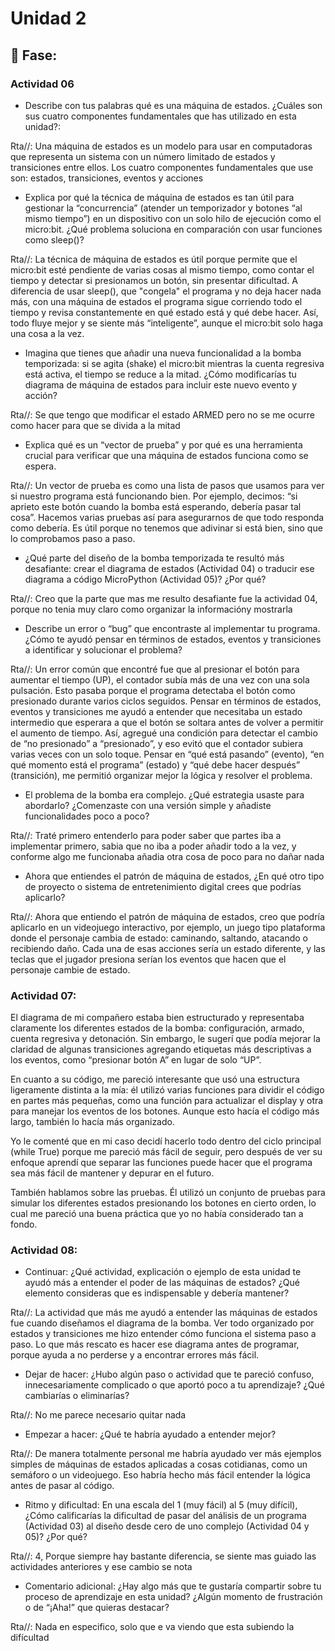 # Unidad 2


## 🤔 Fase: 


### Actividad 06

- Describe con tus palabras qué es una máquina de estados. ¿Cuáles son sus cuatro componentes fundamentales que has utilizado en esta unidad?:

Rta//: Una máquina de estados es un modelo para usar en computadoras que representa un sistema con un número limitado de estados y transiciones entre ellos. Los cuatro componentes fundamentales que use son: estados, transiciones, eventos y acciones


- Explica por qué la técnica de máquina de estados es tan útil para gestionar la “concurrencia” (atender un temporizador y botones “al mismo tiempo”) en un dispositivo con un solo hilo de ejecución como el micro:bit. ¿Qué problema soluciona en comparación con usar funciones como sleep()?

Rta//: La técnica de máquina de estados es útil porque permite que el micro:bit esté pendiente de varias cosas al mismo tiempo, como contar el tiempo y detectar si presionamos un botón, sin presentar dificultad. A diferencia de usar sleep(), que "congela" el programa y no deja hacer nada más, con una máquina de estados el programa sigue corriendo todo el tiempo y revisa constantemente en qué estado está y qué debe hacer. Así, todo fluye mejor y se siente más “inteligente”, aunque el micro:bit solo haga una cosa a la vez.


- Imagina que tienes que añadir una nueva funcionalidad a la bomba temporizada: si se agita (shake) el micro:bit mientras la cuenta regresiva está activa, el tiempo se reduce a la mitad. ¿Cómo modificarías tu diagrama de máquina de estados para incluir este nuevo evento y acción?

Rta//: Se que tengo que modificar el estado ARMED pero no se me ocurre como hacer para que se divida a la mitad


- Explica qué es un “vector de prueba” y por qué es una herramienta crucial para verificar que una máquina de estados funciona como se espera.

Rta//: Un vector de prueba es como una lista de pasos que usamos para ver si nuestro programa está funcionando bien. Por ejemplo, decimos: “si aprieto este botón cuando la bomba está esperando, debería pasar tal cosa”. Hacemos varias pruebas así para asegurarnos de que todo responda como debería. Es útil porque no tenemos que adivinar si está bien, sino que lo comprobamos paso a paso.


- ¿Qué parte del diseño de la bomba temporizada te resultó más desafiante: crear el diagrama de estados (Actividad 04) o traducir ese diagrama a código MicroPython (Actividad 05)? ¿Por qué?

Rta//: Creo que la parte que mas me resulto desafiante fue la actividad 04, porque no tenia muy claro como organizar la informacióny mostrarla


- Describe un error o “bug” que encontraste al implementar tu programa. ¿Cómo te ayudó pensar en términos de estados, eventos y transiciones a identificar y solucionar el problema?

Rta//: Un error común que encontré fue que al presionar el botón para aumentar el tiempo (UP), el contador subía más de una vez con una sola pulsación. Esto pasaba porque el programa detectaba el botón como presionado durante varios ciclos seguidos. Pensar en términos de estados, eventos y transiciones me ayudó a entender que necesitaba un estado intermedio que esperara a que el botón se soltara antes de volver a permitir el aumento de tiempo. Así, agregué una condición para detectar el cambio de “no presionado” a “presionado”, y eso evitó que el contador subiera varias veces con un solo toque. Pensar en “qué está pasando” (evento), “en qué momento está el programa” (estado) y “qué debe hacer después” (transición), me permitió organizar mejor la lógica y resolver el problema.


- El problema de la bomba era complejo. ¿Qué estrategia usaste para abordarlo? ¿Comenzaste con una versión simple y añadiste funcionalidades poco a poco?

Rta//: Traté primero entenderlo para poder saber que partes iba a implementar primero, sabia que no iba a poder añadir todo a la vez, y conforme algo me funcionaba añadia otra cosa de poco para no dañar nada


- Ahora que entiendes el patrón de máquina de estados, ¿En qué otro tipo de proyecto o sistema de entretenimiento digital crees que podrías aplicarlo?

Rta//: Ahora que entiendo el patrón de máquina de estados, creo que podría aplicarlo en un videojuego interactivo, por ejemplo, un juego tipo plataforma donde el personaje cambia de estado: caminando, saltando, atacando o recibiendo daño. Cada una de esas acciones sería un estado diferente, y las teclas que el jugador presiona serían los eventos que hacen que el personaje cambie de estado.



### Actividad 07: 


El diagrama de mi compañero estaba bien estructurado y representaba claramente los diferentes estados de la bomba: configuración, armado, cuenta regresiva y detonación. Sin embargo, le sugerí que podía mejorar la claridad de algunas transiciones agregando etiquetas más descriptivas a los eventos, como “presionar botón A” en lugar de solo “UP”.

En cuanto a su código, me pareció interesante que usó una estructura ligeramente distinta a la mía: él utilizó varias funciones para dividir el código en partes más pequeñas, como una función para actualizar el display y otra para manejar los eventos de los botones. Aunque esto hacía el código más largo, también lo hacía más organizado.

Yo le comenté que en mi caso decidí hacerlo todo dentro del ciclo principal (while True) porque me pareció más fácil de seguir, pero después de ver su enfoque aprendí que separar las funciones puede hacer que el programa sea más fácil de mantener y depurar en el futuro.

También hablamos sobre las pruebas. Él utilizó un conjunto de pruebas para simular los diferentes estados presionando los botones en cierto orden, lo cual me pareció una buena práctica que yo no había considerado tan a fondo.




### Actividad 08: 

- Continuar: ¿Qué actividad, explicación o ejemplo de esta unidad te ayudó más a entender el poder de las máquinas de estados? ¿Qué elemento consideras que es indispensable y debería mantener?

Rta//: La actividad que más me ayudó a entender las máquinas de estados fue cuando diseñamos el diagrama de la bomba. Ver todo organizado por estados y transiciones me hizo entender cómo funciona el sistema paso a paso. Lo que más rescato es hacer ese diagrama antes de programar, porque ayuda a no perderse y a encontrar errores más fácil.

- Dejar de hacer: ¿Hubo algún paso o actividad que te pareció confuso, innecesariamente complicado o que aportó poco a tu aprendizaje? ¿Qué cambiarías o eliminarías?

Rta//: No me parece necesario quitar nada

- Empezar a hacer: ¿Qué te habría ayudado a entender mejor?

Rta//: De manera totalmente personal me habría ayudado ver más ejemplos simples de máquinas de estados aplicadas a cosas cotidianas, como un semáforo o un videojuego. Eso habría hecho más fácil entender la lógica antes de pasar al código.


- Ritmo y dificultad: En una escala del 1 (muy fácil) al 5 (muy difícil), ¿Cómo calificarías la dificultad de pasar del análisis de un programa (Actividad 03) al diseño desde cero de uno complejo (Actividad 04 y 05)? ¿Por qué?

Rta//: 4, Porque siempre hay bastante diferencia, se siente mas guiado las actividades anteriores y ese cambio se nota


- Comentario adicional: ¿Hay algo más que te gustaría compartir sobre tu proceso de aprendizaje en esta unidad? ¿Algún momento de frustración o de “¡Aha!” que quieras destacar?

Rta//: Nada en especifico, solo que e va viendo que esta subiendo la difícultad
